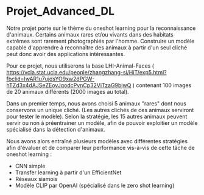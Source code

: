 # Projet_Advanced_DL

Notre projet porte sur le thème du oneshot learning pour la reconnaissance d'animaux.
Certains animaux rares et/ou vivants dans des habitats extrêmes sont rarement photographiés par l'homme. Construire un modèle capable d'apprendre à reconnaître des animaux à partir d'un seul cliché peut donc avoir des applications intéressantes.

Pour ce projet, nous utiliserons la base LHI-Animal-Faces ( https://vcla.stat.ucla.edu/people/zhangzhang-si/HiT/exp5.html?fbclid=IwAR1u7ujdsYO9xw2dPGW-hTZd3x4dAJSeZEovJqodcPvnCp32ViTzaG9bjwQ ) contenant 100 images de 20 animaux différents (2000 images au total).

Dans un premier temps, nous avons choisi 5 animaux "rares" dont nous conservons un unique cliché. (Les autres clichés de ces animaux serviront pour tester le modèle). Selon la stratégie, les 15 autres animaux peuvent servir ou non à préentrainer un modèle, afin de pouvoir exploitier un modèle spécialisé dans la détection d'animaux.

Nous avons alors entraîné plusieurs modèles avec différentes stratégies afin d'évaluer et de comparer leur performance vis-à-vis de cette tâche de oneshot learning :
- CNN simple
- Transfer learning à partir d'un EfficientNet
- Réseaux siamois
- Modèle CLIP par OpenAI (spécialisé dans le zero shot learning)
